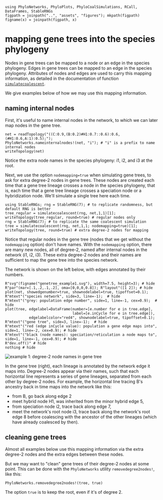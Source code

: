 ```@setup mapping
using PhyloNetworks, PhyloPlots, PhyloCoalSimulations, RCall, DataFrames, StableRNGs
figpath = joinpath("..", "assets", "figures"); mkpath(figpath)
figname(x) = joinpath(figpath, x)
```
# mapping gene trees into the species phylogeny

Nodes in gene trees can be mapped to a node or an edge in the species phylogeny.
Edges in gene trees can be mapped to an edge in the species phylogeny.
Attributes of nodes and edges are used to carry this mapping information,
as detailed in the documentation of function [`simulatecoalescent`](@ref).

We give examples below of how we may use this mapping information.

## naming internal nodes

First, it's useful to name internal nodes in the network, to which we
can later map nodes in the gene tree.

```@repl mapping
net = readTopology("((C:0.9,(B:0.2)#H1:0.7::0.6):0.6,(#H1:0.6,A:1):0.5);");
PhyloNetworks.nameinternalnodes!(net, "i"); # "i" is a prefix to name internal nodes
writeTopology(net)
```

Notice the extra node names in the species phylogeny: i1, i2, and i3 at the root.

Next, we use the option `nodemapping=true` when simulating gene trees,
to ask for extra degree-2 nodes in gene trees. These nodes are created each time
that a gene tree lineage crosses a node in the species phylogeny, that is,
each time that a gene tree lineage crosses a speciation node or a hybridization node.
We'll simulate a single tree here each time.

```@repl mapping
using StableRNGs; rng = StableRNG(7); # to replicate randomness, but default RNG is better
tree_regular = simulatecoalescent(rng, net,1,1)[1];
writeTopology(tree_regular, round=true) # regular nodes only
rng = StableRNG(7); # to replicate the same coalescent simulation
tree = simulatecoalescent(rng, net,1,1; nodemapping=true)[1];
writeTopology(tree, round=true) # extra degree-2 nodes for mapping
```

Notice that regular nodes in the gene tree (nodes that we get without the
`nodemapping` option) don't have names. With the `nodemapping` option, there are
many new nodes, all of degree-2, named after internal nodes in the network
(i1, i2, i3). These extra degree-2 nodes and their names are sufficient to map
the gene tree into the species network.

The network is shown on the left below, with edges annotated by their numbers.

```@example mapping
R"svg"(figname("genetree_example1.svg"), width=7.5, height=3); # hide
R"par"(mar=[.1,.2,.1,.2], oma=[0,0,0,0.8]); R"layout"([1 2]); # hide
plot(net, showedgenumber=true, shownodelabel=true, tipoffset=0.1);
R"mtext"("species network", side=3, line=-1);  # hide
R"mtext"("grey: population edge number", side=1, line=-1, cex=0.9);  # hide
plot(tree, edgelabel=DataFrame(number=[e.number for e in tree.edge],
                               label=[e.inCycle for e in tree.edge]),
           edgelabelcolor="red4", shownodelabel=true, tipoffset=0.1);
R"mtext"("gene tree", side=3, line=-1);  # hide
R"mtext"("red (edge inCycle value): population a gene edge maps into", side=1, line=-2, cex=0.9); # hide
R"mtext"("black (node names): speciation/reticulation a node maps to", side=1, line=-1, cex=0.9); # hide
R"dev.off()" # hide
nothing # hide
```
![example 1: degree-2 node names in gene tree](../assets/figures/genetree_example1.svg)

In the gene tree (right), each lineage is annotated by the network
edge it maps into. Degree-2 nodes appear via their names, such that each
horizontal line represents a series of gene lineages, separated from each other
by degree-2 nodes.
For example, the horizontal line tracing B's ancestry back in time maps into the
network like this:
- from B, go back along edge 2
- meet hybrid node H1, was inherited from the minor hybrid edge 5,
- from speciation node i2, trace back along edge 7,
- meet the network's root node i3, trace back along the network's root edge 8
  before coalescing with the ancestor of the other lineages (which have already
  coalesced by then).

## cleaning gene trees

Almost all examples below use this mapping information via the extra degree-2
nodes and the extra edges between these nodes.

But we may want to "clean" gene trees of their degree-2 nodes at some point.
This can be done with the `PhyloNetworks` utility `removedegree2nodes!`, like this:

```@repl mapping
PhyloNetworks.removedegree2nodes!(tree, true)
```
The option `true` is to keep the root, even if it's of degree 2.
